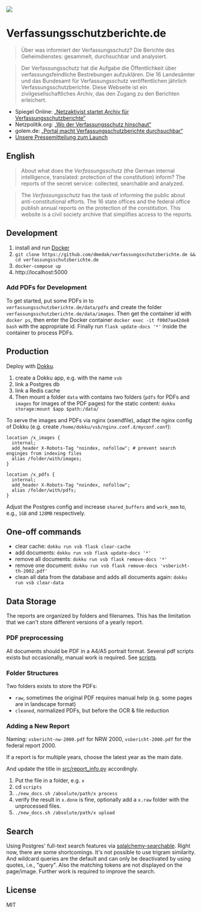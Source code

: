 <img src="https://verfassungsschutzberichte.de/static/thumbnail.jpg">

# Verfassungsschutzberichte.de

> Über was informiert der Verfassungs­schutz? Die Berichte des Geheimdienstes: gesammelt, durchsuchbar und analysiert.

> Der Verfassungsschutz hat die Aufgabe die Öffentlichkeit über verfassungsfeindliche Bestrebungen aufzuklären. Die 16 Landesämter und das Bundesamt für Verfassungsschutz veröffentlichen jährlich Verfassungsschutzberichte. Diese Webseite ist ein zivilgesellschaftliches Archiv, das den Zugang zu den Berichten erleichert.

- Spiegel Online: [„Netzaktivist startet Archiv für Verfassungsschutzberichte“](https://www.spiegel.de/netzwelt/web/netzaktivist-startet-online-archiv-fuer-verfassungsschutzberichte-a-1294435.html)
- Netzpolitik.org: [„Wo der Verfassungsschutz hinschaut“](https://netzpolitik.org/2019/wo-der-verfassungsschutz-hinschaut/)
- golem.de: [„Portal macht Verfassungsschutzberichte durchsuchbar“](https://www.golem.de/news/open-data-portal-macht-verfassungsschutzberichte-durchsuchbar-1911-144768.html)
- [Unsere Pressemitteilung zum Launch](https://codefor.de/blog/Launch-Verfassungsschutzberichte.de.html)

## English

> About what does the _Verfassungsschutz_ (the German internal intelligence, translated: protection of the constitution) inform? The reports of the secret service: collected, searchable and analyzed.

> The _Verfassungsschutz_ has the task of informing the public about anti-constitutional efforts. The 16 state offices and the federal office publish annual reports on the protection of the constitution. This website is a civil society archive that simplifies access to the reports.

## Development

1. install and run [Docker](https://www.docker.com/)
2. `git clone https://github.com/dmedak/verfassungsschutzberichte.de && cd verfassungsschutzberichte.de`
3. `docker-compose up`
4. http://localhost:5000

### Add PDFs for Development

To get started, put some PDFs in to `verfassungsschutzberichte.de/data/pdfs` and create the folder `verfassungsschutzberichte.de/data/images`.
Then get the container id with `docker ps`, then enter the Docker container `docker exec -it f00d7aa42de8 bash` with the appropriate id. Finally run `flask update-docs '*'` inside the container to process PDFs.

## Production

Deploy with [Dokku](https://github.com/dokku/dokku).

1. create a Dokku app, e.g. with the name `vsb`
2. link a Postgres db
3. link a Redis cache
4. Then mount a folder `data` with contains two folders (`pdfs` for PDFs and `images` for images of the PDF pages) for the static content: `dokku storage:mount $app $path:/data/`

To serve the images and PDFs via nginx (xsendfile), adapt the nginx config of Dokku (e.g. create `/home/dokku/vsb/nginx.conf.d/myconf.conf`):

```
location /x_images {
  internal;
  add_header X-Robots-Tag "noindex, nofollow"; # prevent search enginges from indexing files
  alias /folder/with/images;
}

location /x_pdfs {
  internal;
  add_header X-Robots-Tag "noindex, nofollow";
  alias /folder/with/pdfs;
}
```

Adjust the Postgres config and increase `shared_buffers` and `work_mem` to, e.g., `1GB` and `128MB` respectively.

## One-off commands

- clear cache: `dokku run vsb flask clear-cache`
- add documents: `dokku run vsb flask update-docs '*'`
- remove all documents: `dokku run vsb flask remove-docs '*'`
- remove one document: `dokku run vsb flask remove-docs 'vsbericht-th-2002.pdf'`
- clean all data from the database and adds all documents again: `dokku run vsb clear-data`

## Data Storage

The reports are organized by folders and filenames.
This has the limitation that we can't store different versions of a yearly report.

### PDF preprocessing

All documents should be PDF in a A4/A5 portrait format.
Several pdf scripts exists but occasionally, manual work is required.
See [scripts](scripts).

### Folder Structures

Two folders exists to store the PDFs:

- `raw`, sometimes the original PDF requires manual help (e.g. some pages are in landscape format)
- `cleaned`, normalized PDFs, but before the OCR & file reduction

### Adding a New Report

Naming: `vsbericht-nw-2000.pdf` for NRW 2000, `vsbericht-2000.pdf` for the federal report 2000.

If a report is for multiple years, choose the latest year as the main date.

And update the title in [src/report_info.py](src/report_info.py) accordingly.

1. Put the file in a folder, e.g. `x`
2. cd `scripts`
3. `./new_docs.sh /absolute/path/x process`
4. verify the result in `x.done` is fine, optionally add a `x.raw` folder with the unprocessed files.
5. `./new_docs.sh /absolute/path/x upload`

## Search

Using Postgres' full-text search features via [sqlalchemy-searchable](https://github.com/kvesteri/sqlalchemy-searchable).
Right now, there are some shortcomings.
It's not possible to use trigram similarity.
And wildcard queries are the default and can only be deactivated by using quotes, i.e., "query".
Also the matching tokens are not displayed on the page/image.
Further work is required to improve the search.

## License

MIT
